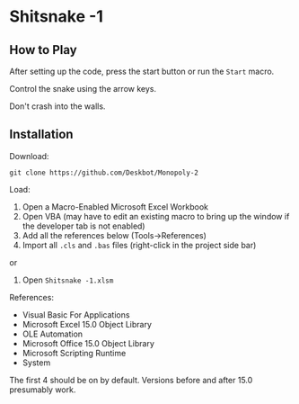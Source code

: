 Shitsnake -1
============

How to Play
-----------

After setting up the code, press the start button or run the `Start` macro.

Control the snake using the arrow keys.

Don't crash into the walls.

Installation
------------

Download:

`git clone https://github.com/Deskbot/Monopoly-2`

Load:

1. Open a Macro-Enabled Microsoft Excel Workbook
2. Open VBA (may have to edit an existing macro to bring up the window if the developer tab is not enabled)
3. Add all the references below (Tools->References)
4. Import all `.cls` and `.bas` files (right-click in the project side bar)

or

1. Open `Shitsnake -1.xlsm`

References:

* Visual Basic For Applications
* Microsoft Excel 15.0 Object Library
* OLE Automation
* Microsoft Office 15.0 Object Library
* Microsoft Scripting Runtime
* System

The first 4 should be on by default. Versions before and after 15.0 presumably work.